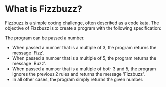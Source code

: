 # What is Fizzbuzz? #
Fizzbuzz is a simple coding challenge, often described as a code kata. The objective of Fizzbuzz is to create a program with the following specification:

The program can be passed a number.
 - When passed a number that is a multiple of 3, the program returns the message 'Fizz'.
 - When passed a number that is a multiple of 5, the program returns the message 'Buzz'.
 - When passed a number that is a multiple of both 3 and 5, the program ignores the previous 2 rules and returns the message 'Fizzbuzz'.
 - In all other cases, the program simply returns the given number.
